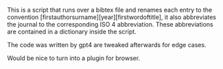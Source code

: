 This is a script that runs over a bibtex file and renames each entry to the convention [firstauthorsurname][year][firstwordoftitle], it also abbreviates the journal to the corresponding ISO 4 abbreviation. These abbreviations are contained in a dictionary inside the script.

The code was written by gpt4 are tweaked afterwards for edge cases. 

Would be nice to turn into a plugin for browser.